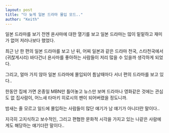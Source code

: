 ```yaml
---
layout: post
title: "다 늦게 일본 드라마 몰입 모드.."
author: "Keith"
---
```


일본 드라마를 보기 전엔 욘사마에 대한 열기를 보고 일본 드라마는 많이 밑밑하고 재미가 없어 저러나보다 했었다. 

최근 난 한 편의 일본 드라마를 보고 난 뒤, 어찌 일본과 같은 드라마 천국, 스타천국에서 (귀찮게시리) 바다건너 욘사마를 좋아하는 사람들이 저리 많을 수 있을까 생각하게 되었다.

그리고, 얼마 가지 않아 일본 드라마에 몰입되어 틈날때마다 서너 편의 드라마를 보고 있다..

한동안 집에 가면 온종일 MBN만 틀어놓고 뉴스만 보며 드라마나 영화같은 것에는 관심도 없 집사람이, 어느새 타마키 히로시의 팬이 되어버렸을 정도니까.

밤새는 줄 모르고 일드에 몰입하는 사람들이 많단 얘기가 남 얘기가 아니더란 말이다..

지극히 고지식하고 보수적인, 그리고 편협한 문화적 시각을 가지고 있는 나같은 사람에게도 해당하는 얘기더란 말이다..


